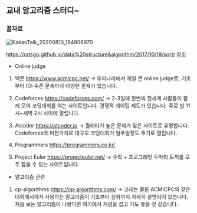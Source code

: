 ## 교내 알고리즘 스터디~

### 꿀자료 
![KakaoTalk_20200810_184806970](https://user-images.githubusercontent.com/49096513/89788019-746b9000-db59-11ea-8328-02e498c3d946.png)

https://ratsgo.github.io/data%20structure&algorithm/2017/10/19/sort/ 참조


* Online judge

1. 백준
https://www.acmicpc.net/
-> 우리나라에서 제일 큰 online judge로, 기초부터 IOI 수준 문제까지 다양한 문제가 있습니다.

2. Codeforces
https://codeforces.com/
-> 2-3일에 한번씩 전세계 사람들이 함께 모여 코딩대회를 여는 사이트입니다. 경쟁적 레이팅 제도가 있습니다. 주로 밤 11시~새벽 2시 사이에 열립니다.

3. Atcoder
https://atcoder.jp
-> 퀄리티가 높은 문제가 많은 사이트로 유명합니다. Codeforces와 마찬가지로 대규모 코딩대회가 일주일정도 주기로 열립니다.

4. Programmers
https://programmers.co.kr/

5. Project Euler
https://projecteuler.net/
-> 수학 + 프로그래밍 두마리 토끼를 모두 잡을 수 있는 사이트입니다.

* 알고리즘 관련
1. cp-algorithms
https://cp-algorithms.com/
-> 코테는 물론 ACMICPC와 같은 대회에서까지 사용하는 알고리즘이 기초부터 심화까지 자세히 설명되어 있습니다. 
처음 보는 알고리즘이 나왔다면 여기에서 개념을 잡고 가도 좋을 것 같습니다.
